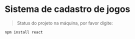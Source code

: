 # Sistema de cadastro de jogos #

>Status do projeto na máquina, por favor digite:


```
npm install react

```
